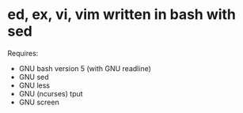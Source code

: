 # ed, ex, vi, vim written in bash with sed


Requires:

- GNU bash version 5 (with GNU readline)
- GNU sed
- GNU less
- GNU (ncurses) tput
- GNU screen

